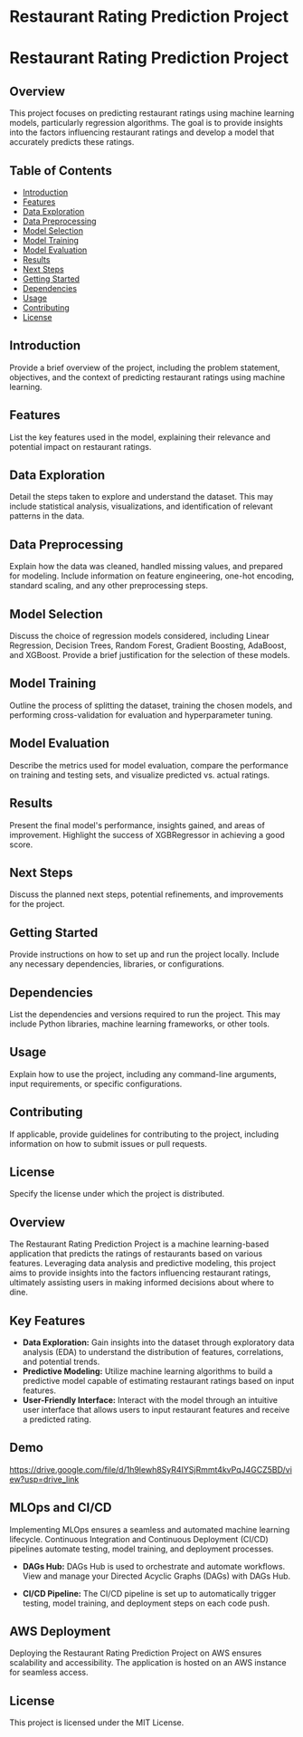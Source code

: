 # Restaurant Rating Prediction Project

# Restaurant Rating Prediction Project

## Overview

This project focuses on predicting restaurant ratings using machine learning models, particularly regression algorithms. The goal is to provide insights into the factors influencing restaurant ratings and develop a model that accurately predicts these ratings.

## Table of Contents

- [Introduction](#introduction)
- [Features](#features)
- [Data Exploration](#data-exploration)
- [Data Preprocessing](#data-preprocessing)
- [Model Selection](#model-selection)
- [Model Training](#model-training)
- [Model Evaluation](#model-evaluation)
- [Results](#results)
- [Next Steps](#next-steps)
- [Getting Started](#getting-started)
- [Dependencies](#dependencies)
- [Usage](#usage)
- [Contributing](#contributing)
- [License](#license)

## Introduction

Provide a brief overview of the project, including the problem statement, objectives, and the context of predicting restaurant ratings using machine learning.

## Features

List the key features used in the model, explaining their relevance and potential impact on restaurant ratings.

## Data Exploration

Detail the steps taken to explore and understand the dataset. This may include statistical analysis, visualizations, and identification of relevant patterns in the data.

## Data Preprocessing

Explain how the data was cleaned, handled missing values, and prepared for modeling. Include information on feature engineering, one-hot encoding, standard scaling, and any other preprocessing steps.

## Model Selection

Discuss the choice of regression models considered, including Linear Regression, Decision Trees, Random Forest, Gradient Boosting, AdaBoost, and XGBoost. Provide a brief justification for the selection of these models.

## Model Training

Outline the process of splitting the dataset, training the chosen models, and performing cross-validation for evaluation and hyperparameter tuning.

## Model Evaluation

Describe the metrics used for model evaluation, compare the performance on training and testing sets, and visualize predicted vs. actual ratings.

## Results

Present the final model's performance, insights gained, and areas of improvement. Highlight the success of XGBRegressor in achieving a good score.

## Next Steps

Discuss the planned next steps, potential refinements, and improvements for the project.

## Getting Started

Provide instructions on how to set up and run the project locally. Include any necessary dependencies, libraries, or configurations.

## Dependencies

List the dependencies and versions required to run the project. This may include Python libraries, machine learning frameworks, or other tools.

## Usage

Explain how to use the project, including any command-line arguments, input requirements, or specific configurations.

## Contributing

If applicable, provide guidelines for contributing to the project, including information on how to submit issues or pull requests.

## License

Specify the license under which the project is distributed.



## Overview
The Restaurant Rating Prediction Project is a machine learning-based application that predicts the ratings of restaurants based on various features. Leveraging data analysis and predictive modeling, this project aims to provide insights into the factors influencing restaurant ratings, ultimately assisting users in making informed decisions about where to dine.

## Key Features
- **Data Exploration:** Gain insights into the dataset through exploratory data analysis (EDA) to understand the distribution of features, correlations, and potential trends.
- **Predictive Modeling:** Utilize machine learning algorithms to build a predictive model capable of estimating restaurant ratings based on input features.
- **User-Friendly Interface:** Interact with the model through an intuitive user interface that allows users to input restaurant features and receive a predicted rating.

## Demo 
https://drive.google.com/file/d/1h9lewh8SyR4IYSjRmmt4kvPqJ4GCZ5BD/view?usp=drive_link  

## MLOps and CI/CD
Implementing MLOps ensures a seamless and automated machine learning lifecycle. Continuous Integration and Continuous Deployment (CI/CD) pipelines automate testing, model training, and deployment processes.

- **DAGs Hub:**
DAGs Hub is used to orchestrate and automate workflows. View and manage your Directed Acyclic Graphs (DAGs) with DAGs Hub.

- **CI/CD Pipeline:**
The CI/CD pipeline is set up to automatically trigger testing, model training, and deployment steps on each code push.

## AWS Deployment
Deploying the Restaurant Rating Prediction Project on AWS ensures scalability and accessibility. The application is hosted on an AWS instance for seamless access.

## License
This project is licensed under the MIT License.
